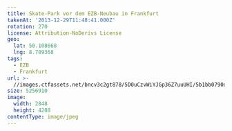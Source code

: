 ```yaml
---
title: Skate-Park vor dem EZB-Neubau in Frankfurt
takenAt: '2013-12-29T11:48:41.000Z'
rotation: 270
license: Attribution-NoDerivs License
geo:
  lat: 50.108668
  lng: 8.709368
tags:
  - EZB
  - Frankfurt
url: >-
  //images.ctfassets.net/bncv3c2gt878/5D0uCzvWiYJGp36Z7uuUHI/5b1bb0790d8d4fd597e6fdba7568c259/skate-park-vor-dem-ezb-neubau-in-frankfurt_11625992096_o
size: 5256910
image:
  width: 2848
  height: 4288
contentType: image/jpeg
---
```


